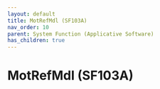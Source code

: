```yaml
---
layout: default
title: MotRefMdl (SF103A)
nav_order: 10
parent: System Function (Applicative Software)
has_children: true
---
```

# MotRefMdl (SF103A)
